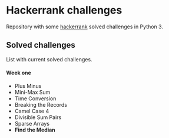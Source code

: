 # Hackerrank challenges

Repository with some <a target="_blank" href="https://www.hackerrank.com/">hackerrank</a> solved challenges in Python 3.

## Solved challenges
List with current solved challenges.

#### Week one
<ul>
    <li>Plus Minus</li>
    <li>Mini-Max Sum</li>
    <li>Time Conversion</li>
    <li>Breaking the Records</li>
    <li>Camel Case 4</li>
    <li>Divisible Sum Pairs</li>
    <li>Sparse Arrays</li>
    <li><strong>Find the Median</strong></li>
</ul>